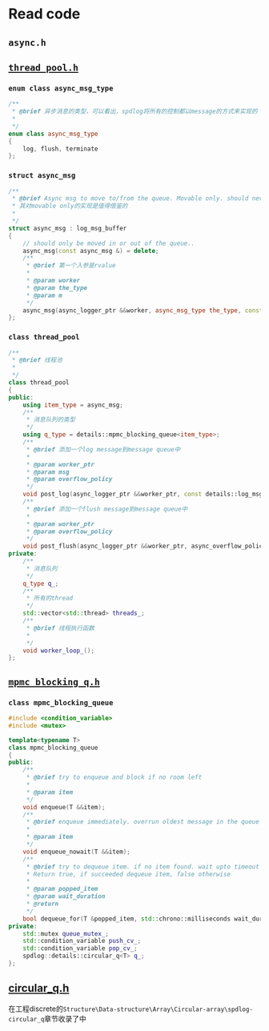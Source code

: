 

# Read code

## `async.h`



## [`thread_pool.h`](https://github.com/gabime/spdlog/blob/v1.x/include/spdlog/details/thread_pool.h) 

### `enum class async_msg_type`

```C++
/**
 * @brief 异步消息的类型，可以看出，spdlog将所有的控制都以message的方式来实现的
 *
 */
enum class async_msg_type
{
	log, flush, terminate
};

```



### `struct async_msg`

```C++
/**
 * @brief Async msg to move to/from the queue. Movable only. should never be copied
 * 其对movable only的实现是值得借鉴的
 * 
 */
struct async_msg : log_msg_buffer
{
    // should only be moved in or out of the queue..
    async_msg(const async_msg &) = delete;	
    /**
	 * @brief 第一个入参是rvalue 
     * 
     * @param worker
     * @param the_type
     * @param m
     */
    async_msg(async_logger_ptr &&worker, async_msg_type the_type, const details::log_msg &m)
};
```

### `class thread_pool`

```C++
/**
 * @brief 线程池
 *
 */
class thread_pool
{
public:
	using item_type = async_msg;
	/**
	 * 消息队列的类型
	 */
	using q_type = details::mpmc_blocking_queue<item_type>;
	/**
	 * @brief 添加一个log message到message queue中
	 *
	 * @param worker_ptr
	 * @param msg
	 * @param overflow_policy
	 */
	void post_log(async_logger_ptr &&worker_ptr, const details::log_msg &msg, async_overflow_policy overflow_policy);
	/**
	 * @brief 添加一个flush message到message queue中
	 *
	 * @param worker_ptr
	 * @param overflow_policy
	 */
	void post_flush(async_logger_ptr &&worker_ptr, async_overflow_policy overflow_policy);
private:
	/**
	 * 消息队列
	 */
	q_type q_;
	/**
	 * 所有的thread
	 */
	std::vector<std::thread> threads_;
	/**
	 * @brief 线程执行函数
	 *
	 */
	void worker_loop_();
};

```



## [`mpmc_blocking_q.h`](https://github.com/gabime/spdlog/blob/v1.x/include/spdlog/details/mpmc_blocking_q.h) 

### `class mpmc_blocking_queue`

```C++
#include <condition_variable>
#include <mutex>

template<typename T>
class mpmc_blocking_queue
{
public:
	/**
	 * @brief try to enqueue and block if no room left
	 *
	 * @param item
	 */
	void enqueue(T &&item);
	/**
	 * @brief enqueue immediately. overrun oldest message in the queue if no room left.
	 *
	 * @param item
	 */
	void enqueue_nowait(T &&item);
	/**
	 * @brief try to dequeue item. if no item found. wait upto timeout and try again
	 * Return true, if succeeded dequeue item, false otherwise
	 *
	 * @param popped_item
	 * @param wait_duration
	 * @return
	 */
	bool dequeue_for(T &popped_item, std::chrono::milliseconds wait_duration);
private:
	std::mutex queue_mutex_;
	std::condition_variable push_cv_;
	std::condition_variable pop_cv_;
	spdlog::details::circular_q<T> q_;
};

```



## [circular_q.h](https://github.com/gabime/spdlog/blob/v1.x/include/spdlog/details/circular_q.h)

在工程discrete的`Structure\Data-structure\Array\Circular-array\spdlog-circular_q`章节收录了中